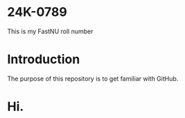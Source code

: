 # 24K-0789
This is my FastNU roll number
# Introduction
The purpose of this repository is to get familiar with GitHub.
# Hi.
